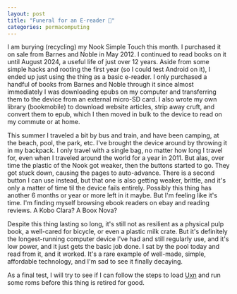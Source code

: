 ```yaml
---
layout: post
title: "Funeral for an E-reader 📖"
categories: permacomputing
---
```


I am burying (recycling) my Nook Simple Touch this month. I purchased it on sale from Barnes and Noble in May 2012. I continued to read books on it until August 2024, a useful life of just over 12 years. Aside from some simple hacks and rooting the first year (so I could test Android on it), I ended up just using the thing as a basic e-reader. I only purchased a handful of books from Barnes and Noble through it since almost immediately I was downloading epubs on my computer and transferring them to the device from an external micro-SD card. I also wrote my own library (bookmobile) to download website articles, strip away cruft, and convert them to epub, which I then moved in bulk to the device to read on my commute or at home.

This summer I traveled a bit by bus and train, and have been camping, at the beach, pool, the park, etc. I've brought the device around by throwing it in my backpack. I only travel with a single bag, no matter how long I travel for, even when I traveled around the world for a year in 2011. But alas, over time the plastic of the Nook got weaker, then the buttons started to go. They got stuck down, causing the pages to auto-advance. There is a second button I can use instead, but that one is also getting weaker, brittle, and it's only a matter of time til the device fails entirely. Possibly this thing has another 6 months or year or more left in it maybe. But I'm feeling like it's time. I'm finding myself browsing ebook readers on ebay and reading reviews. A Kobo Clara? A Boox Nova?

Despite this thing lasting so long, it's still not as resilient as a physical pulp book, a well-cared for bicycle, or even a plastic milk crate. But it's definitely the longest-running computer device I've had and still regularly use, and it's low power, and it just gets the basic job done. I sat by the pool today and read from it, and it worked. It's a rare example of well-made, simple, affordable technology, and I'm sad to see it finally decaying.

As a final test, I will try to see if I can follow the steps to load [Uxn](https://badd10de.dev/projects/uxnports/) and run some roms before this thing is retired for good.

